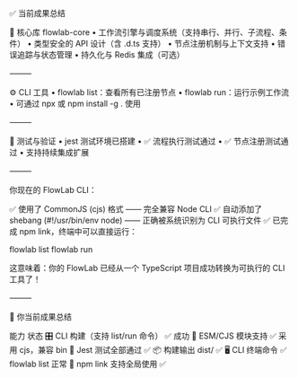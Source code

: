 ✅ 当前成果总结

🧠 核心库 flowlab-core
	•	工作流引擎与调度系统（支持串行、并行、子流程、条件）
	•	类型安全的 API 设计（含 .d.ts 支持）
	•	节点注册机制与上下文支持
	•	错误追踪与状态管理
	•	持久化与 Redis 集成（可选）

⸻

⚙️ CLI 工具
	•	flowlab list：查看所有已注册节点
	•	flowlab run：运行示例工作流
	•	可通过 npx 或 npm install -g . 使用

⸻

🧪 测试与验证
	•	jest 测试环境已搭建
	•	✅ 流程执行测试通过
	•	✅ 节点注册测试通过
	•	支持持续集成扩展

⸻

你现在的 FlowLab CLI：

✅ 使用了 CommonJS (cjs) 格式 —— 完全兼容 Node CLI
✅ 自动添加了 shebang (#!/usr/bin/env node) —— 正确被系统识别为 CLI 可执行文件
✅ 已完成 npm link，终端中可以直接运行：

flowlab list
flowlab run

这意味着：你的 FlowLab 已经从一个 TypeScript 项目成功转换为可执行的 CLI 工具了！

⸻

🎯 你当前成果总结

能力	状态
🎛 CLI 构建（支持 list/run 命令）	✅ 成功
🧱 ESM/CJS 模块支持	✅ 采用 cjs，兼容 bin
🧪 Jest 测试全部通过	✅
📦 构建输出 dist/	✅
🖥 CLI 终端命令	✅ flowlab list 正常
🔗 npm link 支持全局使用	✅